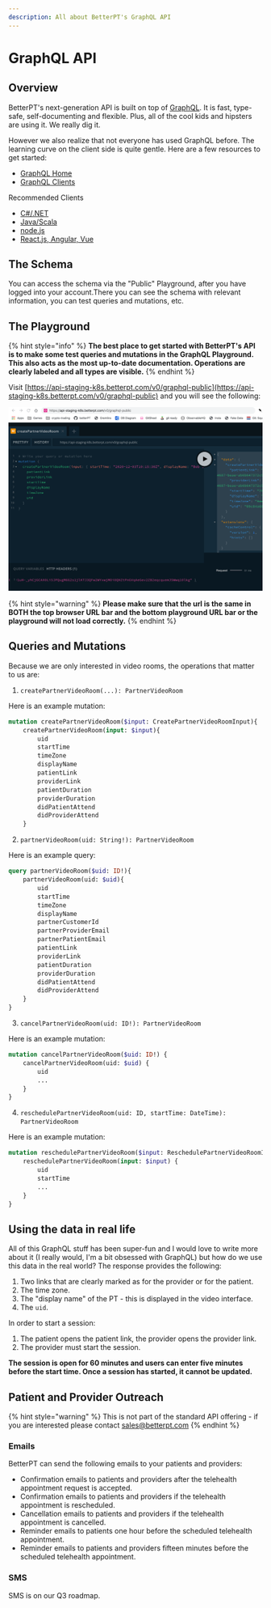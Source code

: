 ```yaml
---
description: All about BetterPT's GraphQL API
---
```


# GraphQL API

## Overview

BetterPT's next-generation API is built on top of [GraphQL](https://graphql.org/). It is fast, type-safe, self-documenting and flexible. Plus, all of the cool kids and hipsters are using it. We really dig it.

However we also realize that not everyone has used GraphQL before. The learning curve on the client side is quite gentle. Here are a few resources to get started:

* [GraphQL Home](https://graphql.org)
* [GraphQL Clients](https://graphql.org/code/#graphql-clients)

Recommended Clients

* [C\#/.NET](https://chillicream.com/blog/2019/11/25/strawberry-shake_2)
* [Java/Scala](https://github.com/americanexpress/nodes)
* [node.js](https://github.com/prisma-labs/graphql-request)
* [React.js, Angular, Vue](https://www.apollographql.com/docs/react/)

## The Schema

You can access the schema via the "Public" Playground, after you have logged into your account.There you can see the schema with relevant information, you can test queries and mutations, etc.

## The Playground

{% hint style="info" %}
**The best place to get started with BetterPT's API is to make some test queries and mutations in the GraphQL Playground.** **This also acts as the most up-to-date documentation. Operations are clearly labeled and all types are visible.**
{% endhint %}

Visit [https://api-staging-k8s.betterpt.com/v0/graphql-public](https://api-staging-k8s.betterpt.com/v0/graphql-public) and you will see the following:

![At the playground.](.gitbook/assets/image-2020-04-10-at-15.18.35.png)

{% hint style="warning" %}
**Please make sure that the url is the same in BOTH the top browser URL bar and the bottom playground URL bar or the playground will not load correctly.**
{% endhint %}

## Queries and Mutations

Because we are only interested in video rooms, the operations that matter to us are:

1. `createPartnerVideoRoom(...): PartnerVideoRoom`

Here is an example mutation:

```graphql
mutation createPartnerVideoRoom($input: CreatePartnerVideoRoomInput){
    createPartnerVideoRoom(input: $input){
        uid
        startTime
        timeZone
        displayName
        patientLink
        providerLink
        patientDuration
        providerDuration
        didPatientAttend
        didProviderAttend
    }

```

2. `partnerVideoRoom(uid: String!): PartnerVideoRoom`

Here is an example query:

```graphql
query partnerVideoRoom($uid: ID!){
    partnerVideoRoom(uid: $uid){
        uid
        startTime
        timeZone
        displayName
        partnerCustomerId
        partnerProviderEmail
        partnerPatientEmail
        patientLink
        providerLink
        patientDuration
        providerDuration
        didPatientAttend
        didProviderAttend
    }
}
```

3. `cancelPartnerVideoRoom(uid: ID!): PartnerVideoRoom`

Here is an example mutation:

```graphql
mutation cancelPartnerVideoRoom($uid: ID!) {
    cancelPartnerVideoRoom(uid: $uid) {
        uid
        ...
    }
}
```

4. `reschedulePartnerVideoRoom(uid: ID, startTime: DateTime): PartnerVideoRoom`

Here is an example mutation:

```graphql
mutation reschedulePartnerVideoRoom($input: ReschedulePartnerVideoRoomInput!) {
    reschedulePartnerVideoRoom(input: $input) {
        uid
        startTime
        ...
    }
}
```

## Using the data in real life

All of this GraphQL stuff has been super-fun and I would love to write more about it \(I really would, I'm a bit obsessed with GraphQL\) but how do we use this data in the real world? The response provides the following:

1. Two links that are clearly marked as for the provider or for the patient.
2. The time zone.
3. The "display name" of the PT - this is displayed in the video interface.
4. The `uid`.

In order to start a session:

1. The patient opens the patient link, the provider opens the provider link.
2. The provider must start the session.

**The session is open for 60 minutes and users can enter five minutes before the start time. Once a session has started, it cannot be updated.**

## Patient and Provider Outreach

{% hint style="warning" %}
This is not part of the standard API offering - if you are interested please contact sales@betterpt.com
{% endhint %}

### Emails

BetterPT can send the following emails to your patients and providers:

* Confirmation emails to patients and providers after the telehealth appointment request is accepted.
* Confirmation emails to patients and providers if the telehealth appointment is rescheduled. 
* Cancellation emails to patients and providers if the telehealth appointment is cancelled.
* Reminder emails to patients one hour before the scheduled telehealth appointment.
* Reminder emails to patients and providers fifteen minutes before the scheduled telehealth appointment.

### SMS

SMS is on our Q3 roadmap.

